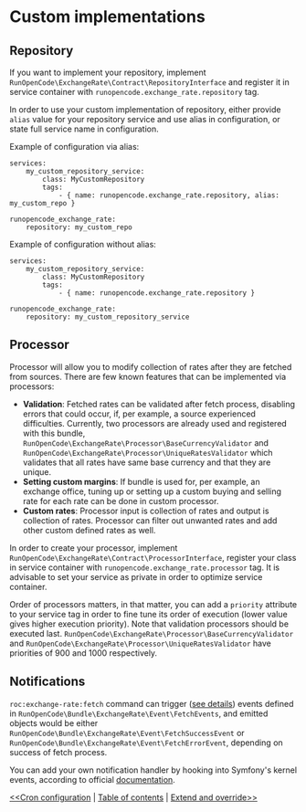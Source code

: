 Custom implementations
======================

## Repository

If you want to implement your repository, implement `RunOpenCode\ExchangeRate\Contract\RepositoryInterface`
and register it in service container with `runopencode.exchange_rate.repository` tag.

In order to use your custom implementation of repository, either provide `alias` value
for your repository service and use alias in configuration, or state full service
name in configuration.

Example of configuration via alias:

    services:
        my_custom_repository_service:
            class: MyCustomRepository
            tags:
                - { name: runopencode.exchange_rate.repository, alias: my_custom_repo }

    runopencode_exchange_rate:
        repository: my_custom_repo

Example of configuration without alias:

    services:
        my_custom_repository_service:
            class: MyCustomRepository
            tags:
                - { name: runopencode.exchange_rate.repository }

    runopencode_exchange_rate:
        repository: my_custom_repository_service


## Processor

Processor will allow you to modify collection of rates after they are
fetched from sources. There are few known features that can be implemented
via processors:

- **Validation**: Fetched rates can be validated after fetch process, disabling
errors that could occur, if, per example, a source experienced difficulties.
Currently, two processors are already used and registered with this bundle,
`RunOpenCode\ExchangeRate\Processor\BaseCurrencyValidator` and
`RunOpenCode\ExchangeRate\Processor\UniqueRatesValidator` which validates
that all rates have same base currency and that they are unique.
- **Setting custom margins**: If bundle is used for, per example, an
exchange office, tuning up or setting up a custom buying and selling rate
for each rate can be done in custom processor.
- **Custom rates**: Processor input is collection of rates and output is
collection of rates. Processor can filter out unwanted rates and add other
custom defined rates as well.

In order to create your processor, implement
`RunOpenCode\ExchangeRate\Contract\ProcessorInterface`, register your class
in service container with `runopencode.exchange_rate.processor` tag. It is
advisable to set your service as private in order to optimize service container.

Order of processors matters, in that matter, you can add a `priority` attribute
to your service tag in order to fine tune its order of execution (lower
value gives higher execution priority). Note that
validation processors should be executed last. `RunOpenCode\ExchangeRate\Processor\BaseCurrencyValidator`
and `RunOpenCode\ExchangeRate\Processor\UniqueRatesValidator` have priorities
of 900 and 1000 respectively.

## Notifications

`roc:exchange-rate:fetch` command can trigger ([see details](fetch-rates.md))
events defined in `RunOpenCode\Bundle\ExchangeRate\Event\FetchEvents`, and
emitted objects would be either `RunOpenCode\Bundle\ExchangeRate\Event\FetchSuccessEvent`
or `RunOpenCode\Bundle\ExchangeRate\Event\FetchErrorEvent`, depending on success
of fetch process.

You can add your own notification handler by hooking into Symfony's
kernel events, according to official [documentation](http://symfony.com/doc/current/event_dispatcher.html).

[<<Cron configuration](fetch-rates.md) | [Table of contents](index.md) | [Extend and override>>](extend-and-override.md)